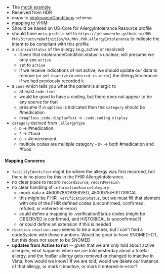 
- The [mock example](https://github.com/JohnMoehrke/MHV-PHR/blob/main/mocks/allergies.xml) 
- Received from HDR
- maps to [intoleranceConditions](https://github.com/department-of-veterans-affairs/mhv-np-cds-wsclient/blob/development/src/main/resources/xsd/templates/MHVIntoleranceConditionRead40011/template/MHVIntoleranceConditionRead40011.xsd) schema. 
- [mapping to VHIM](StructureDefinition-VA.MHV.PHR.allergyIntolerance-mappings.html#mappings-for-vhim-allergy-to-mhv-phr-intolerancecondition)
- Should be based on US-Core for AllergyIntolerance Resource profile
- should have `meta.profile` set to `https://johnmoehrke.github.io/MHV-PHR/StructureDefinition/VA.MHV.PHR.allergyIntolerance` to indicate the intent to be compliant with this profile
- a `clinicalStatus` of the allergy (e.g.,active or resolved)
  - Given that intoleranceCondition.status is unclear; will presume we only see `active`
  - set to `active`
  - if we receive indications of not active, we should update our data to remove (or set `inactive` or `entered-in-error`) the AllergyIntolerance if we had previously recorded it
- a `code` which tells you what the patient is allergic to
  - at least `code.text`
  - would be good to have a coding, but there does not appear to be any source for that
  - presume if `drugClass` is indicated then the `category` should be #medication
  - `drugClass.code.displayText` -> `.code.coding.display`
- `category` derived from `.allergyType`
  - `D` -> #medication
  - `F` -> #food
  - `O` -> #environment
  - multiple codes are multiple category - `DF` -> both #medication and #food

#### Mapping Concerns

- `facilityIdentifier` might be where the allergy was first recorded, but there is no place for this in the FHIR AllergyIntolerance.
- no clear place to record `recordSource`, `recordVersion`
- no clear handling of `informationSourceCategory`
  - mock data = 4500978/OBSERVED, 4500975/HISTORICAL
  - this might be FHIR `.verificationStatus`, but we must fill that element with one of the FHIR defined codes (unconfirmed, confirmed, refuted, or entered-in-error)
  - could define a mapping to .verificationStatus codes (might be OBSERVED is confirmed, and HISTORICAL is unconfirmed?)
  - or could define an extension if this is needed
- `reaction.reaction.code` seems to be a number, but I can't find a codeSystem with these numbers. Would be good to have SNOMED-CT, but this does not seem to be SNOMED
- **updates from Active to not** -- given that we are only told about active allergies; what happens when we are told yesterday about a fooBar allergy, and the fooBar allergy gets removed or changed to inactive in Vista; how would we know? If we are told, would we delete our instance of that allergy, or mark it inactive, or mark it entered-in-error?
